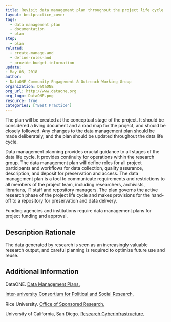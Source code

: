 ```yaml
---
title: Revisit data management plan throughout the project life cycle
layout: bestpractice_cover
tags:
  - data management plan
  - documentation
  - plan
step:
  - plan
related:
  - create-manage-and
  - define-roles-and
  - provide-budget-information
update:
- May 08, 2018
author:
- DataONE Community Engagement & Outreach Working Group
organization: DataONE
org_url: http://www.dataone.org
org_logo: DataONE.png
resource: true
categories: ["Best Practice"]
---
```



The plan will be created at the conceptual stage of the project. It should be considered a living document and a road map for the project, and should be closely followed. Any changes to the data management plan should be made deliberately, and the plan should be updated throughout the data life cycle.

Data management planning provides crucial guidance to all stages of the data life cycle. It provides continuity for operations within the research group. The data management plan will define roles for all project participants and workflows for data collection, quality assurance, description, and deposit for preservation and access. The data management plan is a tool to communicate requirements and restrictions to all members of the project team, including researchers, archivists, librarians, IT staff and repository managers. The plan governs the active research phase of the project life cycle and makes provisions for the hand-off to a repository for preservation and data delivery.

Funding agencies and institutions require data management plans for project funding and approval.

## Description Rationale

The data generated by research is seen as an increasingly valuable research output, and careful planning is required to optimize future use and reuse.

## Additional Information

DataONE. [Data Management Plans.](https://www.dataone.org/data-management-planning)

[Inter-university Consortium for Political and Social Research.](https://www.icpsr.umich.edu/icpsrweb/content/datamanagement/dmp/index.html)

Rice University. [Office of Sponsored Research.](https://sparc.rice.edu/data-management)

University of California, San Diego. [Research Cyberinfrastructure.](https://library.ucsd.edu/research-and-collections/data-curation/dmp-samples.html)
